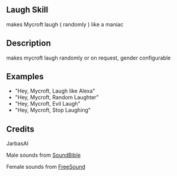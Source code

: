## Laugh Skill

makes Mycroft laugh ( randomly ) like a maniac

## Description

makes mycroft laugh randomly or on request, gender configurable

## Examples

 * "Hey, Mycroft, Laugh like Alexa"
 * "Hey, Mycroft, Random Laughter"
 * "Hey, Mycroft, Evil Laugh"
 * "Hey, Mycroft, Stop Laughing"

## Credits

JarbasAI

Male sounds from [SoundBible](http://soundbible.com/suggest.php?q=laugh&x=0&y=0)

Female sounds from [FreeSound](https://freesound.org/search/?q=female+evil+laugh)
